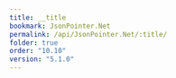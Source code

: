 ```yaml
---
title: __title
bookmark: JsonPointer.Net
permalink: /api/JsonPointer.Net/:title/
folder: true
order: "10.10"
version: "5.1.0"
---
```

